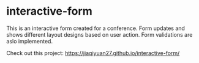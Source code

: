 # interactive-form

This is an interactive form created for a conference. Form updates and shows different layout designs based on user action. Form validations are aslo implemented.

Check out this project: https://jiaqiyuan27.github.io/interactive-form/
